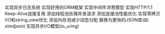 实现异步日志系统
实现好用的ORM框架
实现中间件洋葱模型
实现HTTP/1.1 Keep-Alive连接复用
添加线程池处理并发请求
添加连接池性能优化
实现零拷贝I/O和string_view优化
添加内存池减少动态分配
替换为更快的JSON库(如simdjson)
实现异步I/O模型(io_uring)
    